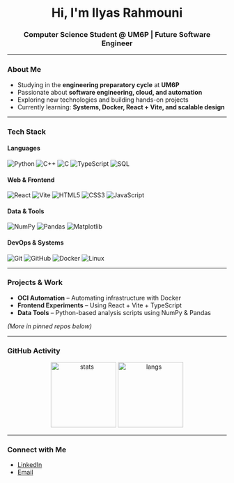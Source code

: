 
<h1 align="center">Hi, I'm Ilyas Rahmouni</h1>
<h3 align="center">Computer Science Student @ UM6P | Future Software Engineer</h3>

---

### About Me
- Studying in the **engineering preparatory cycle** at **UM6P**  
- Passionate about **software engineering, cloud, and automation**  
- Exploring new technologies and building hands-on projects  
- Currently learning: **Systems, Docker, React + Vite, and scalable design**  

---

### Tech Stack

#### Languages  
![Python](https://img.shields.io/badge/-Python-3776AB?style=flat&logo=python&logoColor=white)
![C++](https://img.shields.io/badge/-C++-00599C?style=flat&logo=cplusplus&logoColor=white)
![C](https://img.shields.io/badge/-C-283593?style=flat&logo=c&logoColor=white)
![TypeScript](https://img.shields.io/badge/-TypeScript-3178C6?style=flat&logo=typescript&logoColor=white)
![SQL](https://img.shields.io/badge/-SQL-003B57?style=flat&logo=sqlite&logoColor=white)

#### Web & Frontend  
![React](https://img.shields.io/badge/-React-61DAFB?style=flat&logo=react&logoColor=black)
![Vite](https://img.shields.io/badge/-Vite-646CFF?style=flat&logo=vite&logoColor=white)
![HTML5](https://img.shields.io/badge/-HTML5-E34F26?style=flat&logo=html5&logoColor=white)
![CSS3](https://img.shields.io/badge/-CSS3-1572B6?style=flat&logo=css3&logoColor=white)
![JavaScript](https://img.shields.io/badge/-JavaScript-F7DF1E?style=flat&logo=javascript&logoColor=black)

#### Data & Tools  
![NumPy](https://img.shields.io/badge/-NumPy-013243?style=flat&logo=numpy&logoColor=white)
![Pandas](https://img.shields.io/badge/-Pandas-150458?style=flat&logo=pandas&logoColor=white)
![Matplotlib](https://img.shields.io/badge/-Matplotlib-11557c?style=flat)

#### DevOps & Systems  
![Git](https://img.shields.io/badge/-Git-F05032?style=flat&logo=git&logoColor=white)
![GitHub](https://img.shields.io/badge/-GitHub-181717?style=flat&logo=github&logoColor=white)
![Docker](https://img.shields.io/badge/-Docker-2496ED?style=flat&logo=docker&logoColor=white)
![Linux](https://img.shields.io/badge/-Linux-FCC624?style=flat&logo=linux&logoColor=black)

---

### Projects & Work
- **OCI Automation** – Automating infrastructure with Docker  
- **Frontend Experiments** – Using React + Vite + TypeScript  
- **Data Tools** – Python-based analysis scripts using NumPy & Pandas  

*(More in pinned repos below)*

---

### GitHub Activity

<p align="center">
  <img src="https://github-readme-stats.vercel.app/api?username=I-l-y-a-Z-z&show_icons=true&theme=tokyonight" alt="stats" height="150"/>
  <img src="https://github-readme-stats.vercel.app/api/top-langs/?username=I-l-y-a-Z-z&layout=compact&theme=tokyonight" alt="langs" height="150"/>
</p>

---

### Connect with Me
- [LinkedIn](https://www.linkedin.com/in/ilyas-rahmouni-b62802276/)  
- [Email](ilyas.rahmouni@um6p.ma)  
